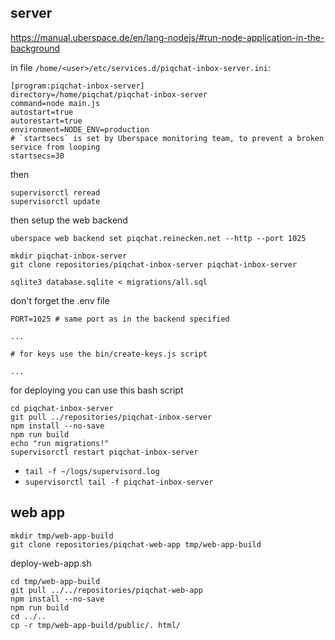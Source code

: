 ## server

https://manual.uberspace.de/en/lang-nodejs/#run-node-application-in-the-background

in file `/home/<user>/etc/services.d/piqchat-inbox-server.ini`:

```
[program:piqchat-inbox-server]
directory=/home/piqchat/piqchat-inbox-server
command=node main.js
autostart=true
autorestart=true
environment=NODE_ENV=production
# `startsecs` is set by Uberspace monitoring team, to prevent a broken service from looping
startsecs=30
```

then

```
supervisorctl reread
supervisorctl update
```

then setup the web backend

```
uberspace web backend set piqchat.reinecken.net --http --port 1025
```

```
mkdir piqchat-inbox-server
git clone repositories/piqchat-inbox-server piqchat-inbox-server

sqlite3 database.sqlite < migrations/all.sql
```

don't forget the .env file 

```
PORT=1025 # same port as in the backend specified

...

# for keys use the bin/create-keys.js script

...
```

for deploying you can use this bash script

```
cd piqchat-inbox-server
git pull ../repositories/piqchat-inbox-server
npm install --no-save
npm run build
echo "run migrations!"
supervisorctl restart piqchat-inbox-server
```

- `tail -f ~/logs/supervisord.log`
- `supervisorctl tail -f piqchat-inbox-server`

## web app

```
mkdir tmp/web-app-build
git clone repositories/piqchat-web-app tmp/web-app-build
```

deploy-web-app.sh

```
cd tmp/web-app-build
git pull ../../repositories/piqchat-web-app
npm install --no-save
npm run build
cd ../..
cp -r tmp/web-app-build/public/. html/
```
